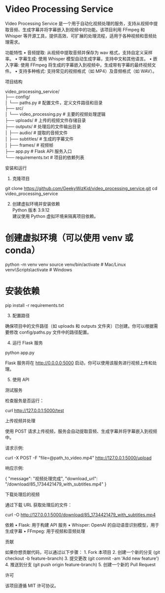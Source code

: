 # Video Processing Service

Video Processing Service 是一个用于自动化视频处理的服务，支持从视频中提取音频、生成字幕并将字幕嵌入到视频中的功能。该项目利用 FFmpeg 和 Whisper 等开源工具，提供高效、可扩展的处理流程，适用于各种视频和音频处理需求。

功能特性
	•	音频提取: 从视频中提取音频并保存为 wav 格式，支持自定义采样率。
	•	字幕生成: 使用 Whisper 模型自动生成字幕，支持中文和其他语言。
	•	嵌入字幕: 使用 FFmpeg 将生成的字幕嵌入到视频中，生成带有字幕的最终视频文件。
	•	支持多种格式: 支持常见的视频格式（如 MP4）及音频格式（如 WAV）。

项目结构

video_processing_service/  
├── config/  
│   └── paths.py                # 配置文件，定义文件路径和目录  
├── src/  
│   └── video_processing.py     # 主要的视频处理逻辑  
├── uploads/                    # 上传的视频文件存储目录  
├── outputs/                    # 处理后的文件输出目录  
│   ├── audio/                  # 提取的音频文件  
│   ├── subtitles/              # 生成的字幕文件  
│   ├── frames/                 # 视频帧  
├── app.py                       # Flask API 服务入口  
└── requirements.txt            # 项目的依赖列表  
  
安装和运行

1. 克隆项目

git clone https://github.com/GeekyWizKid/video_processing_service.git
cd video_processing_service

2. 创建虚拟环境并安装依赖  
Python 版本 3.9.12  
建议使用 Python 虚拟环境来隔离项目依赖。

# 创建虚拟环境（可以使用 venv 或 conda）
python -m venv venv
source venv/bin/activate  # Mac/Linux
venv\Scripts\activate  # Windows

# 安装依赖
pip install -r requirements.txt

3. 配置路径

确保项目中的文件路径（如 uploads 和 outputs 文件夹）已创建。你可以根据需要修改 config/paths.py 文件中的路径配置。

4. 运行 Flask 服务

python app.py

Flask 服务将在 http://0.0.0.0:5000 启动，你可以使用该服务进行视频上传和处理。

5. 使用 API

测试服务

检查服务是否运行：

curl http://127.0.0.1:5000/test

上传视频并处理

使用 POST 请求上传视频，服务会自动提取音频、生成字幕并将字幕嵌入到视频中。

请求示例:

curl -X POST -F "file=@path_to_video.mp4" http://127.0.0.1:5000/upload

响应示例:

{
  "message": "视频处理完成",
  "download_url": "/download/85_1734421479_with_subtitles.mp4"
}

下载处理后的视频

通过下载 URL 获取处理后的文件：

curl -O http://127.0.0.1:5000/download/85_1734421479_with_subtitles.mp4

依赖
	•	Flask: 用于构建 API 服务
	•	Whisper: OpenAI 的自动语音识别模型，用于生成字幕
	•	FFmpeg: 用于视频和音频处理

贡献

如果你想贡献代码，可以通过以下步骤：
	1.	Fork 本项目
	2.	创建一个新的分支 (git checkout -b feature-branch)
	3.	提交更改 (git commit -am 'Add new feature')
	4.	推送到分支 (git push origin feature-branch)
	5.	创建一个新的 Pull Request

许可

该项目遵循 MIT 许可协议。
